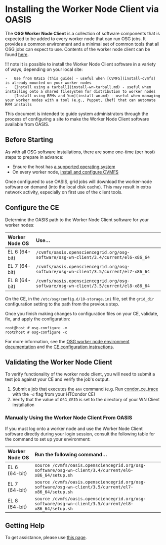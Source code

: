 Installing the Worker Node Client via OASIS
===========================================

The **OSG Worker Node Client** is a collection of software components that is expected to be added to every worker node
that can run OSG jobs. It provides a common environment and a minimal set of common tools that all OSG jobs can expect
to use. Contents of the worker node client can be found [here](/worker-node/install-wn.md#worker-node-contents).

!!! note
    It is possible to install the Worker Node Client software in a variety of ways, depending on your local site:

    -   Use from OASIS (this guide) - useful when [CVMFS](install-cvmfs) is already mounted on your worker nodes
    -   [Install using a tarball](install-wn-tarball.md) - useful when installing onto a shared filesystem for distribution to worker nodes
    -   [Install using RPMs and Yum](install-wn.md) - useful when managing your worker nodes with a tool (e.g., Puppet, Chef) that can automate RPM installs

This document is intended to guide system administrators through the process of configuring a site to make the Worker Node Client software available from OASIS.

Before Starting
---------------

As with all OSG software installations, there are some one-time (per host) steps to prepare in advance:

-   Ensure the host has [a supported operating system](/release/supported_platforms.md)
-   On every worker node, [install and configure CVMFS](install-cvmfs.md)

Once configured to use OASIS, grid jobs will download the worker-node software on demand (into the local disk cache).
This may result in extra network activity, especially on first use of the client tools.

Configure the CE
----------------

Determine the OASIS path to the Worker Node Client software for your worker nodes:

| Worker Node OS | Use…                                                                                 |
|:---------------|:-------------------------------------------------------------------------------------|
| EL 6 (64-bit)  | `/cvmfs/oasis.opensciencegrid.org/osg-software/osg-wn-client/3.4/current/el6-x86_64` |
| EL 7 (64-bit)  | `/cvmfs/oasis.opensciencegrid.org/osg-software/osg-wn-client/3.5/current/el7-x86_64` |
| EL 8 (64-bit)  | `/cvmfs/oasis.opensciencegrid.org/osg-software/osg-wn-client/3.5/current/el8-x86_64` |

On the CE, in the `/etc/osg/config.d/10-storage.ini` file, set the `grid_dir` configuration setting to the path from the previous step.

Once you finish making changes to configuration files on your CE, validate, fix, and apply the configuration:

```console
root@host # osg-configure -v
root@host # osg-configure -c
```

For more information, see the [OSG worker node environment documentation](/worker-node/using-wn.md) and the
[CE configuration instructions](/other/configuration-with-osg-configure#storage).

Validating the Worker Node Client
---------------------------------

To verify functionality of the worker node client, you will need to submit a test job against your CE and verify the job's output.

1.  Submit a job that executes the `env` command (e.g. Run [condor\_ce\_trace](/compute-element/troubleshoot-htcondor-ce#condor_ce_trace) with the `-d` flag from your HTCondor CE)
2.  Verify that the value of `OSG_GRID` is set to the directory of your WN Client installation

### Manually Using the Worker Node Client From OASIS

If you must log onto a worker node and use the Worker Node Client software directly during your login session, consult the following table for the command to set up your environment:

| Worker Node OS | Run the following command…                                                                           |
|:---------------|:-----------------------------------------------------------------------------------------------------|
| EL 6 (64-bit)  | `source /cvmfs/oasis.opensciencegrid.org/osg-software/osg-wn-client/3.4/current/el6-x86_64/setup.sh` |
| EL 7 (64-bit)  | `source /cvmfs/oasis.opensciencegrid.org/osg-software/osg-wn-client/3.5/current/el7-x86_64/setup.sh` |
| EL 8 (64-bit)  | `source /cvmfs/oasis.opensciencegrid.org/osg-software/osg-wn-client/3.5/current/el8-x86_64/setup.sh` |

Getting Help
------------

To get assistance, please use [this page](/common/help.md).
